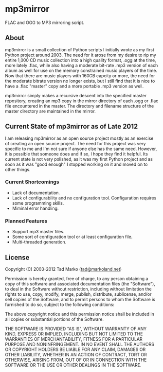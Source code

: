 # mp3mirror

FLAC and OGG to MP3 mirroring script.

## About

mp3mirror is a small collection of Python scripts I initially wrote as my 
first Python project around 2003. The need for it arose from my desire to rip
my entire 1,000 CD music collection into a high quality format, .ogg at the 
time, more lately .flac, while also having a moderate bit-rate .mp3 version of
each album as well for use on the memory constrained music players of the 
time. Now that there are music players with 160GB capcity or more, the need 
for the moderate bitrate version no longer exists, but I still find that it is
nice to have a .flac "master" copy and a more portable .mp3 version as well.

mp3mirror simply makes a recursive descent into the specified master 
repository, creating an mp3 copy in the mirror directory of each .ogg or .flac
file encountered in the master. The directory and filename structure of the 
master directory are maintained in the mirror.

## Current State of mp3mirror as of Late 2012

I am releasing mp3mirror as an open source project mostly as an exercise of
creating an open source project. The need for this project was very specific
to me and I'm not sure if anyone else has the same need. However, it is 
possible that someone does and if so, I hope they find it helpful. Its current
state is not very polished, as it was my first Python project and as soon as 
it was "good enough" I stopped working on it and moved on to other things.

### Current Shortcomings

* Lack of documentation.
* Lack of configurability and no configuration tool. Configuration requires
some programming skills.
* Miminal error handling.

### Planned Features

* Support mp3 master files.
* Some sort of configuration tool or at least configuration file.
* Multi-threaded generation.

## License

Copyright (C) 2003-2012 Tad Marko (tad@markoland.net)

Permission is hereby granted, free of charge, to any person obtaining
a copy of this software and associated documentation files (the
"Software"), to deal in the Software without restriction, including
without limitation the rights to use, copy, modify, merge, publish,
distribute, sublicense, and/or sell copies of the Software, and to
permit persons to whom the Software is furnished to do so, subject to
the following conditions:

The above copyright notice and this permission notice shall be
included in all copies or substantial portions of the Software.

THE SOFTWARE IS PROVIDED "AS IS", WITHOUT WARRANTY OF ANY KIND,
EXPRESS OR IMPLIED, INCLUDING BUT NOT LIMITED TO THE WARRANTIES OF
MERCHANTABILITY, FITNESS FOR A PARTICULAR PURPOSE AND
NONINFRINGEMENT. IN NO EVENT SHALL THE AUTHORS OR COPYRIGHT HOLDERS BE
LIABLE FOR ANY CLAIM, DAMAGES OR OTHER LIABILITY, WHETHER IN AN ACTION
OF CONTRACT, TORT OR OTHERWISE, ARISING FROM, OUT OF OR IN CONNECTION
WITH THE SOFTWARE OR THE USE OR OTHER DEALINGS IN THE SOFTWARE.